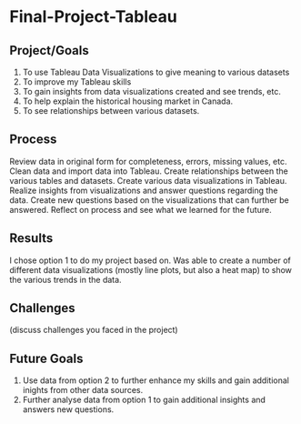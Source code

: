 # Final-Project-Tableau

## Project/Goals
1) To use Tableau Data Visualizations to give meaning to various datasets 
2) To improve my Tableau skills 
3) To gain insights from data visualizations created and see trends, etc.
4) To help explain the historical housing market in Canada.
5) To see relationships between various datasets.

## Process
Review data in original form for completeness, errors, missing values, etc.
Clean data and import data into Tableau.
Create relationships between the various tables and datasets.
Create various data visualizations in Tableau. 
Realize insights from visualizations and answer questions regarding the data. 
Create new questions based on the visualizations that can further be answered. 
Reflect on process and see what we learned for the future. 

## Results
I chose option 1 to do my project based on. Was able to create a number of different data visualizations (mostly line plots, but also a heat map) to show the various trends in the data. 

## Challenges 
(discuss challenges you faced in the project)

## Future Goals
1) Use data from option 2 to further enhance my skills and gain additional inights from other data sources. 
2) Further analyse data from option 1 to gain additional insights and answers new questions. 

